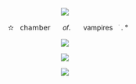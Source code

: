 <p align="center" width="100%">
    <img src="https://64.media.tumblr.com/61a93e16b5e9e8ec440e4debcc391c9c/2a6ba979c585bbd6-b2/s75x75_c1/774cb621c537886924703b493aa4145ac4018cec.gifv"> 
</p>

<p align="center" width="100%">
ㅤ✫ㅤ𝖼𝗁𝖺𝗆𝖻𝖾𝗋ㅤㅤ𝑜𝑓.ㅤㅤvampiresㅤׁ . °
</p>

<p align="center" width="100%">
    <img src="https://komarev.com/ghpvc/?username=NxAou&style=for-the-badge&label=♡&color=5c1e1c"> 
</p>

<p align="center" width="100%">
    <img src="https://64.media.tumblr.com/7a29dc593e778565bf7247feb85ea923/9e2d3a13fd89ce49-56/s540x810/d53be5d181c4cfc6f6dd2c3eb8135132072fbb3f.gifv"> 
</p>

<p align="center" width="100%">
    <img src="https://64.media.tumblr.com/762907835bf82354543f6706054d28b4/4f7dfb36276881c0-31/s1280x1920/b88643f1a3d51c1472ea34adc1b043d7b361d5b6.pnj"> 
</p>
